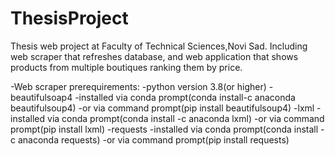 # ThesisProject
 
Thesis web project at Faculty of Technical Sciences,Novi Sad. Including web scraper that refreshes database, and web application that shows products from multiple boutiques ranking them by price.

-Web scraper prerequirements:
 -python version 3.8(or higher)
 -beautifulsoap4
     -installed via conda prompt(conda install-c anaconda beautifulsoup4)
     -or via command prompt(pip install beautifulsoup4)
 -lxml
    -installed via conda prompt(conda install -c anaconda lxml)
    -or via command prompt(pip install lxml)
 -requests
     -installed via conda prompt(conda install -c anaconda requests)
     -or via command prompt(pip install requests)
     
